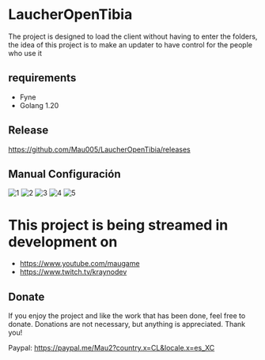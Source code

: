 # LaucherOpenTibia
The project is designed to load the client without having to enter the folders, the idea of this project is to make an updater to have control for the people who use it


## requirements

- Fyne
- Golang 1.20

## Release
https://github.com/Mau005/LaucherOpenTibia/releases


## Manual Configuración

![1](https://github.com/Mau005/LaucherOpenTibia/assets/31163804/c75f3217-1f0e-4f5f-8224-094b6ade5aa8)
![2](https://github.com/Mau005/LaucherOpenTibia/assets/31163804/a2077388-08ba-4459-9060-ec81b76f2928)
![3](https://github.com/Mau005/LaucherOpenTibia/assets/31163804/cdb5181d-7107-40f1-89a3-bf6547e0e5a9)
![4](https://github.com/Mau005/LaucherOpenTibia/assets/31163804/ca9585bd-3ffb-49f5-99c2-0eff99d8bcf6)
![5](https://github.com/Mau005/LaucherOpenTibia/assets/31163804/ba35ead1-6503-4a51-b678-cd360e2de15f)



# This project is being streamed in development on
- https://www.youtube.com/maugame
- https://www.twitch.tv/kraynodev

## Donate
If you enjoy the project and like the work that has been done, feel free to donate. Donations are not necessary, but anything is appreciated. Thank you!

Paypal: https://paypal.me/Mau2?country.x=CL&locale.x=es_XC 
